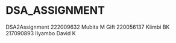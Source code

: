 # DSA_ASSIGNMENT
DSA2Assignment
222009632 Mubita M Gift
220056137 Kiimbi BK
217090893 IIyambo David K

